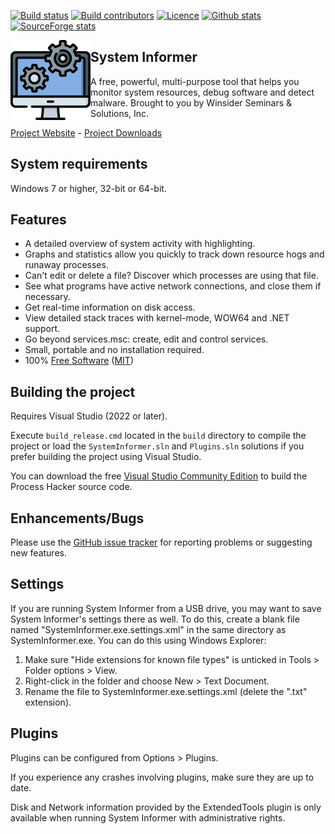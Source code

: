 [![Build status](https://img.shields.io/github/workflow/status/winsiderss/systeminformer/continuous-integration?style=for-the-badge)](https://github.com/winsiderss/systeminformer/actions)
[![Build contributors](https://img.shields.io/github/contributors/winsiderss/systeminformer.svg?style=for-the-badge&color=blue)](https://github.com/winsiderss/systeminformer/graphs/contributors)
[![Licence](https://img.shields.io/badge/license-MIT-blue.svg?style=for-the-badge&color=blue)](https://opensource.org/licenses/MIT)
[![Github stats](https://img.shields.io/github/downloads/winsiderss/systeminformer/total.svg?style=for-the-badge&color=red)](https://somsubhra.github.io/github-release-stats/?username=winsiderss&repository=systeminformer)
[![SourceForge stats](https://img.shields.io/sourceforge/dt/systeminformer.svg?style=for-the-badge&color=red)](https://sourceforge.net/projects/systeminformer/files/stats/timeline?dates=2008-10-01%20to%202020-09-01&period=monthly)

<img align="left" src="SystemInformer/resources/systeminformer.png" width="128" height="128"> 

## System Informer

A free, powerful, multi-purpose tool that helps you monitor system resources, debug software and detect malware. Brought to you by Winsider Seminars & Solutions, Inc.

[Project Website](https://systeminformer.sourceforge.io/) - [Project Downloads](https://systeminformer.sourceforge.io/downloads.php)

## System requirements

Windows 7 or higher, 32-bit or 64-bit.

## Features

* A detailed overview of system activity with highlighting.
* Graphs and statistics allow you quickly to track down resource hogs and runaway processes.
* Can't edit or delete a file? Discover which processes are using that file.
* See what programs have active network connections, and close them if necessary.
* Get real-time information on disk access.
* View detailed stack traces with kernel-mode, WOW64 and .NET support.
* Go beyond services.msc: create, edit and control services.
* Small, portable and no installation required.
* 100% [Free Software](https://www.gnu.org/philosophy/free-sw.en.html) ([MIT](https://opensource.org/licenses/MIT))


## Building the project

Requires Visual Studio (2022 or later).

Execute `build_release.cmd` located in the `build` directory to compile the project or load the `SystemInformer.sln` and `Plugins.sln` solutions if you prefer building the project using Visual Studio.

You can download the free [Visual Studio Community Edition](https://www.visualstudio.com/vs/community/) to build the Process Hacker source code.

## Enhancements/Bugs


Please use the [GitHub issue tracker](https://github.com/winsiderss/systeminformer/issues)
for reporting problems or suggesting new features.


## Settings

If you are running System Informer from a USB drive, you may want to
save System Informer's settings there as well. To do this, create a
blank file named "SystemInformer.exe.settings.xml" in the same
directory as SystemInformer.exe. You can do this using Windows Explorer:

1. Make sure "Hide extensions for known file types" is unticked in
   Tools > Folder options > View.
2. Right-click in the folder and choose New > Text Document.
3. Rename the file to SystemInformer.exe.settings.xml (delete the ".txt"
   extension).

## Plugins

Plugins can be configured from Options > Plugins.

If you experience any crashes involving plugins, make sure they
are up to date.

Disk and Network information provided by the ExtendedTools plugin is
only available when running System Informer with administrative
rights.
